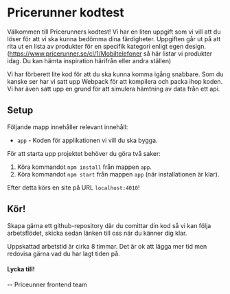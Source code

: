 # Pricerunner kodtest

Välkommen till Pricerunners kodtest! Vi har en liten uppgift som vi vill att du löser för att vi ska kunna bedömma dina färdigheter. Uppgiften går ut på att rita ut en lista av produkter för en specifik kategori enligt egen design. (https://www.pricerunner.se/cl/1/Mobiltelefoner så här listar vi produkter idag. Du kan hämta inspiration härifrån eller andra ställen)

Vi har förberett lite kod för att du ska kunna komma igång snabbare. Som du kanske ser har vi satt upp Webpack för att kompilera och packa ihop koden. Vi har även satt upp en grund för att simulera hämtning av data från ett api.

## Setup

Följande mapp innehåller relevant innehåll:

- `app` - Koden för applikationen vi vill du ska bygga.

För att starta upp projektet behöver du göra två saker:

1. Köra kommandot `npm install` från mappen `app`.
2. Köra kommandot `npm start` från mappen `app` (när installationen är klar).

Efter detta körs en site på URL `localhost:4010`!

## Kör!

Skapa gärna ett github-repository där du comittar din kod så vi kan följa arbetsflödet, skicka sedan länken till oss när du känner dig klar.

Uppskattad arbetstid är cirka 8 timmar. Det är ok att lägga mer tid men redovisa gärna vad du har lagt tiden på.

#### Lycka till!

-- Priceunner frontend team
